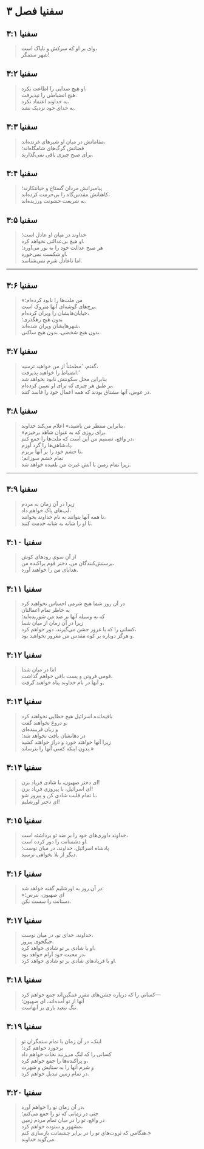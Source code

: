 # سفنیا فصل ۳

## سفنیا ۳:۱

> وای بر او که سرکش و ناپاک است،  
> شهر ستمگر!

## سفنیا ۳:۲

> او هیچ صدایی را اطاعت نکرد،  
> هیچ انضباطی را نپذیرفت.  
> به خداوند اعتماد نکرد،  
> به خدای خود نزدیک نشد.

## سفنیا ۳:۳

> مقاماتش در میان او شیرهای غرنده‌اند،  
> قضاتش گرگ‌های شامگاه‌اند؛  
> برای صبح چیزی باقی نمی‌گذارند.

## سفنیا ۳:۴

> پیامبرانش مردان گستاخ و خیانتکارند؛  
> کاهنانش مقدس‌گاه را بی‌حرمت کرده‌اند،  
> به شریعت خشونت ورزیده‌اند.

## سفنیا ۳:۵

> خداوند در میان او عادل است؛  
> او هیچ بی‌عدالتی نخواهد کرد.  
> هر صبح عدالت خود را به نور می‌آورد؛  
> او شکست نمی‌خورد.  
> اما ناعادل شرم نمی‌شناسد.

---

## سفنیا ۳:۶

> «من ملت‌ها را نابود کرده‌ام؛  
> برج‌های گوشه‌ای آنها متروک است.  
> خیابان‌هایشان را ویران کرده‌ام،  
> بدون هیچ رهگذری؛  
> شهرهایشان ویران شده‌اند،  
> بدون هیچ شخصی، بدون هیچ ساکنی.

## سفنیا ۳:۷

> گفتم، ‘مطمئناً از من خواهید ترسید،  
> انضباط را خواهید پذیرفت.’  
> بنابراین محل سکونتش نابود نخواهد شد  
> بر طبق هر چیزی که برای او تعیین کرده‌ام.  
> در عوض، آنها مشتاق بودند که همه اعمال خود را فاسد کنند.

## سفنیا ۳:۸

> بنابراین منتظر من باشید،» اعلام می‌کند خداوند،  
> «برای روزی که به عنوان شاهد برخیزم.  
> در واقع، تصمیم من این است که ملت‌ها را جمع کنم،  
> پادشاهی‌ها را گرد آورم،  
> تا خشم خود را بر آنها بریزم،  
> تمام خشم سوزانم؛  
> زیرا تمام زمین با آتش غیرت من بلعیده خواهد شد.

---

## سفنیا ۳:۹

> زیرا در آن زمان به مردم  
> لب‌های پاک خواهم داد،  
> تا همه آنها بتوانند به نام خداوند بخوانند،  
> تا او را شانه به شانه خدمت کنند.

## سفنیا ۳:۱۰

> از آن سوی رودهای کوش  
> پرستش‌کنندگان من، دختر قوم پراکنده من،  
> هدایای من را خواهند آورد.

## سفنیا ۳:۱۱

> در آن روز شما هیچ شرمی احساس نخواهید کرد  
> به خاطر تمام اعمالتان  
> که به وسیله آنها بر ضد من شوریده‌اید؛  
> زیرا در آن زمان از میان شما  
> کسانی را که با غرور جشن می‌گیرند، دور خواهم کرد،  
> و هرگز دوباره بر کوه مقدس من مغرور نخواهید بود.

## سفنیا ۳:۱۲

> اما در میان شما  
> قومی فروتن و پست باقی خواهم گذاشت،  
> و آنها در نام خداوند پناه خواهند گرفت.

## سفنیا ۳:۱۳

> باقیمانده اسرائیل هیچ خطایی نخواهند کرد  
> و دروغ نخواهند گفت،  
> و زبان فریبنده‌ای  
> در دهانشان یافت نخواهد شد؛  
> زیرا آنها خواهند خورد و دراز خواهند کشید  
> بدون اینکه کسی آنها را بترساند.»

## سفنیا ۳:۱۴

> ای دختر صهیون، با شادی فریاد بزن!  
> ای اسرائیل، با پیروزی فریاد بزن!  
> با تمام قلبت شادی کن و پیروز شو،  
> ای دختر اورشلیم!

## سفنیا ۳:۱۵

> خداوند داوری‌های خود را بر ضد تو برداشته است،  
> او دشمنانت را دور کرده است.  
> پادشاه اسرائیل، خداوند، در میان توست؛  
> دیگر از بلا نخواهی ترسید.

## سفنیا ۳:۱۶

> در آن روز به اورشلیم گفته خواهد شد:  
> «ای صهیون، نترس؛  
> دستانت را سست نکن.

## سفنیا ۳:۱۷

> خداوند، خدای تو، در میان توست،  
> جنگجوی پیروز.  
> او با شادی بر تو شادی خواهد کرد،  
> در محبت خود آرام خواهد بود،  
> او با فریادهای شادی بر تو شادی خواهد کرد.

## سفنیا ۳:۱۸

> کسانی را که درباره جشن‌های مقرر غمگین‌اند جمع خواهم کرد—  
> آنها از تو آمده‌اند، ای صهیون؛  
> ننگ تبعید باری بر آنهاست.

## سفنیا ۳:۱۹

> اینک، در آن زمان با تمام ستمگران تو  
> برخورد خواهم کرد؛  
> کسانی را که لنگ می‌زنند نجات خواهم داد  
> و پراکنده‌ها را جمع خواهم کرد،  
> و شرم آنها را به ستایش و شهرت  
> در تمام زمین تبدیل خواهم کرد.

## سفنیا ۳:۲۰

> در آن زمان تو را خواهم آورد،  
> حتی در زمانی که تو را جمع می‌کنم؛  
> در واقع، تو را در میان تمام مردم زمین  
> مشهور و ستوده خواهم کرد،  
> هنگامی که ثروت‌های تو را در برابر چشمانت بازسازی کنم،»  
> می‌گوید خداوند.
